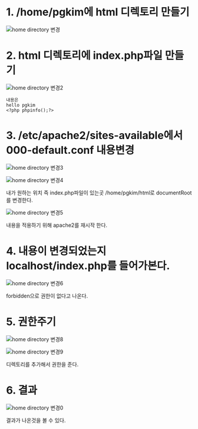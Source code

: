 # 1. /home/pgkim에 html 디렉토리 만들기

![home directory 변경](https://user-images.githubusercontent.com/49421197/57195759-416b4180-6f91-11e9-8a60-adb1697482f7.png)

# 2. html 디렉토리에 index.php파일 만들기

![home directory 변경2](https://user-images.githubusercontent.com/49421197/57195765-58aa2f00-6f91-11e9-9413-1a4f54c7bf2f.png)

    내용은 
    hello pgkim
    <?php phpinfo();?>

# 3. /etc/apache2/sites-available에서 000-default.conf 내용변경

![home directory 변경3](https://user-images.githubusercontent.com/49421197/57195799-99a24380-6f91-11e9-9561-a0af5db655f2.png)

![home directory 변경4](https://user-images.githubusercontent.com/49421197/57195886-55637300-6f92-11e9-90cb-03d7dd4992f2.png)

내가 원하는 위치 즉 index.php파일이 있는곳 /home/pgkim/html로 documentRoot를 변경한다.

![home directory 변경5](https://user-images.githubusercontent.com/49421197/57195912-8cd21f80-6f92-11e9-8b4a-e14d4266cf2e.png)


내용을 적용하기 위해 apache2를 재시작 한다.

# 4. 내용이 변경되었는지 localhost/index.php를 들어가본다.

![home directory 변경6](https://user-images.githubusercontent.com/49421197/57195919-a1aeb300-6f92-11e9-9c22-e1c59887b806.png)

forbidden으로 권한이 없다고 나온다.

# 5.  권한주기

![home directory 변경8](https://user-images.githubusercontent.com/49421197/57195926-b8550a00-6f92-11e9-9a0c-8b66e55c560b.png)

![home directory 변경9](https://user-images.githubusercontent.com/49421197/57195931-bd19be00-6f92-11e9-8636-3823bef11206.png)

디렉토리를 추가해서 권한을 준다.

# 6. 결과

![home directory 변경0](https://user-images.githubusercontent.com/49421197/57195942-df134080-6f92-11e9-9883-5107954fb842.png)

결과가 나온것을 볼 수 있다.
